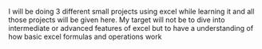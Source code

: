 I will be doing 3 different small projects using excel while learning it and all those projects will be given here. My target will not be to dive into intermediate or advanced features of excel but to have a understanding of how basic excel formulas and operations work
